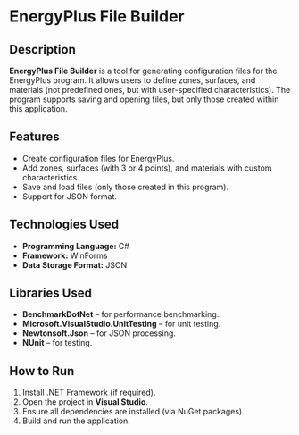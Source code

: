 # EnergyPlus File Builder

## Description
**EnergyPlus File Builder** is a tool for generating configuration files for the EnergyPlus program. It allows users to define zones, surfaces, and materials (not predefined ones, but with user-specified characteristics). The program supports saving and opening files, but only those created within this application.

## Features
- Create configuration files for EnergyPlus.
- Add zones, surfaces (with 3 or 4 points), and materials with custom characteristics.
- Save and load files (only those created in this program).
- Support for JSON format.

## Technologies Used
- **Programming Language:** C#
- **Framework:** WinForms
- **Data Storage Format:** JSON

## Libraries Used
- **BenchmarkDotNet** – for performance benchmarking.
- **Microsoft.VisualStudio.UnitTesting** – for unit testing.
- **Newtonsoft.Json** – for JSON processing.
- **NUnit** – for testing.

## How to Run
1. Install .NET Framework (if required).
2. Open the project in **Visual Studio**.
3. Ensure all dependencies are installed (via NuGet packages).
4. Build and run the application.

